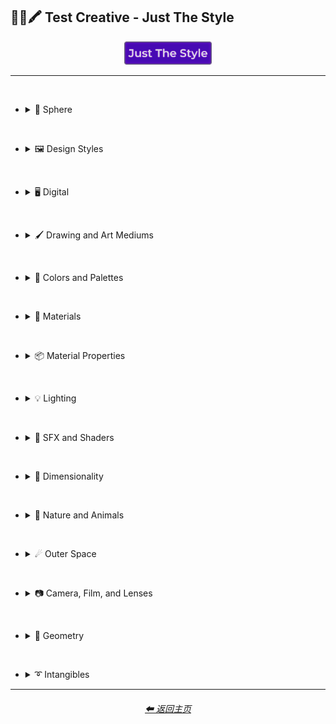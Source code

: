 <h2>🧩🔬🖍 Test Creative - Just The Style</h2>

<div align="center">

[<img src="/Images/Repo_Parts/Buttons/Image_Type_Buttons/button_just_the_style_active.webp?raw=true" alt="Just The Style" width="140.5" />]()

</div>

<hr><br>

- <details><summary>🔵 Sphere</summary><p><div align="center">

    | Sphere |
    | :-: |
    | <img src="/Images/Midjourney_Beta_Features/test_creative/Midjourney_Styles/Sphere.webp?raw=true" width="256" /> |

</div></p></details>


<br>


- <details><summary>🖼 Design Styles</summary><p>

  - <details><summary>🖼🟧 Simplicity/Complexity</summary><p><div align="center">

    | Chaotic |
    | :-: |
    | <img src="/Images/Midjourney_Beta_Features/test_creative/Midjourney_Styles/Chaotic.webp?raw=true" width="256" /> |

    </div></p></details>
  </p></details>


<br>


- <details><summary>🖥 Digital</summary><p>

  - <details><summary>🖥📐 Resolution</summary><p><div align="center">

    | 4k |
    | :-: |
    | <img src="/Images/Midjourney_Beta_Features/test_creative/Midjourney_Styles/4k.webp?raw=true" width="256" /> |

    </div></p></details>


  - <details><summary>🖥🧠 AI and Neural Networks</summary><p><div align="center">

    | Deep Dream |
    | :-: |
    | <img src="/Images/Midjourney_Beta_Features/test_creative/Midjourney_Styles/Deep_Dream.webp?raw=true" width="256" /> |

    </div></p></details>

  </p></details>


<br>


- <details><summary>🖌 Drawing and Art Mediums</summary><p>

  - <details><summary>🖌✏ Illustration and Drawing</summary><p>

    - <details><summary>✏🖊 Ink</summary><p><div align="center">

        | Marker Art |
        | :-: |
        | <img src="/Images/Midjourney_Beta_Features/test_creative/Midjourney_Styles/Marker_Art.webp?raw=true" width="256" /> |

      </div></p></details>

    </p></details>


  - <details><summary>🖌🎲 Physical Mediums</summary><p>

    - <details><summary>🎲🗿 Carving, Etching, and Modeling</summary><p><div align="center">

        | Carved Lacquer |
        | :-: |
        | <img src="/Images/Midjourney_Beta_Features/test_creative/Midjourney_Styles/Carved_Lacquer.webp?raw=true" width="256" /> |

      </div></p></details>
    
    </p></details>
  </p></details>


<br>


- <details><summary>🎨 Colors and Palettes</summary><p>

  - <details><summary>🎨🔴 Colors</summary><p>

    - <details><summary>🎨🔴 Basic Colors</summary><p><div align="center">

        | Cyan |
        | :-: |
        | <img src="/Images/Midjourney_Beta_Features/test_creative/Midjourney_Styles/Cyan.webp?raw=true" width="256" /> |

      </div></p></details>


    - <details><summary>🎨🔵 Extended Colors</summary><p><div align="center">

        | Aqua |
        | :-: |
        | <img src="/Images/Midjourney_Beta_Features/test_creative/Midjourney_Styles/Aqua.webp?raw=true" width="256" /> |

      </div></p></details>

    </p></details>

  - <details><summary>🎨🖥 Color Models</summary><p><div align="center">

    | CGA |
    | :-: |
    | <img src="/Images/Midjourney_Beta_Features/test_creative/Midjourney_Styles/CGA.webp?raw=true" width="256" /> |

    </div></p></details>


  - <details><summary>🎨🎥 Color Motion Picture Film Systems</summary><p><div align="center">

    | Technicolor |
    | :-: |
    | <img src="/Images/Midjourney_Beta_Features/test_creative/Midjourney_Styles/Technicolor.webp?raw=true" width="256" /> |

    </div></p></details>
  </p></details>

<br>


- <details><summary>🧱 Materials</summary><p>

  - <details><summary>🧱💎 Solids</summary><p>

    - <details><summary>🧱💎 Glass and Crystal</summary><p><div align="center">

        | Milky Quartz |
        | :-: |
        | <img src="/Images/Midjourney_Beta_Features/test_creative/Midjourney_Styles/Milky_Quartz.webp?raw=true" width="256" /> |

      </div></p></details>

    </p></details>


  - <details><summary>🧱💧 Liquids</summary><p><div align="center">

    | Liquid Crystal |
    | :-: |
    | <img src="/Images/Midjourney_Beta_Features/test_creative/Midjourney_Styles/Liquid_Crystal.webp?raw=true" width="256" /> |

    </div></p></details>


  - <details><summary>🧱🌫️ Gasses and Vapors</summary><p><div align="center">

    | Clouds |
    | :-: |
    | <img src="/Images/Midjourney_Beta_Features/test_creative/Midjourney_Styles/Clouds.webp?raw=true" width="256" /> |

    </div></p></details>
  </p></details>


<br>


- <details><summary>📦 Material Properties</summary><p>

  - <details><summary>📦💡 Luminescence</summary><p><div align="center">

    | Glow-In-The-Dark |
    | :-: |
    | <img src="/Images/Midjourney_Beta_Features/test_creative/Midjourney_Styles/Glow-In-The-Dark.webp?raw=true" width="256" /> |

    </div></p></details>
  </p></details>


<br>


- <details><summary>💡 Lighting</summary><p>

  - <details><summary>💡🪔 Lamps and Tubes</summary><p><div align="center">

    | Plasma Globe |
    | :-: |
    | <img src="/Images/Midjourney_Beta_Features/test_creative/Midjourney_Styles/Plasma_Globe.webp?raw=true" width="256" /> |

    </div></p></details>
  </p></details>


<br>


- <details><summary>🌈 SFX and Shaders</summary><p>

  - <details><summary>🌈🔍 Reflections</summary><p><div align="center">

    | Ray Tracing Reflections |
    | :-: |
    | <img src="/Images/Midjourney_Beta_Features/test_creative/Midjourney_Styles/Ray_Tracing_Reflections.webp?raw=true" width="256" /> |

    </div></p></details>


  - <details><summary>🌈🎨 Chromatic SFX</summary><p><div align="center">

    | Chromatic Aberration |
    | :-: |
    | <img src="/Images/Midjourney_Beta_Features/test_creative/Midjourney_Styles/Chromatic_Aberration.webp?raw=true" width="256" /> |

    </div></p></details>
  </p></details>


<br>


- <details><summary>🌌 Dimensionality</summary><p>

  - <details><summary>🌌 0D-5D</summary><p><div align="center">

    | 2-Dimensional |
    | :-: |
    | <img src="/Images/Midjourney_Beta_Features/test_creative/Midjourney_Styles/2-Dimensional.webp?raw=true" width="256" /> |

    </div></p></details>
  </p></details>


<br>


- <details><summary>🌲 Nature and Animals</summary><p>

  - <details><summary>🌲🍄 Fungi</summary><p><div align="center">

    | Lactarius-Indigo |
    | :-: |
    | <img src="/Images/Midjourney_Beta_Features/test_creative/Midjourney_Styles/Lactarius-Indigo.webp?raw=true" width="256" /> |

    </div></p></details>

    </div></p></details>

  </p></details>


<br>


- <details><summary>☄ Outer Space</summary><p>

  - <details><summary>☄🌌 Galaxies, Nebulae, and Other Cosmic Structures</summary><p><div align="center">

    | Supernova |
    | :-: |
    | <img src="/Images/Midjourney_Beta_Features/test_creative/Midjourney_Styles/Supernova.webp?raw=true" width="256" /> |

    </div></p></details>

  </p></details>


<br>


- <details><summary>📷 Camera, Film, and Lenses</summary><p>

  - <details><summary>📷🌇 Camera and Scenes</summary><p><div align="center">

    | Cinematic |
    | :-: |
    | <img src="/Images/Midjourney_Beta_Features/test_creative/Midjourney_Styles/Cinematic.webp?raw=true" width="256" /> |

    </div></p></details>
  </p></details>


<br>


- <details><summary>💠 Geometry</summary><p>

  - <details><summary>💠⬜ 2D Shapes</summary><p><div align="center">

    | Hexagonal |
    | :-: |
    | <img src="/Images/Midjourney_Beta_Features/test_creative/Midjourney_Styles/Hexagonal.webp?raw=true" width="256" /> |

    </div></p></details>


  - <details><summary>💠🧊 3D Shapes</summary><p><div align="center">

    | Sphere |
    | :-: |
    | <img src="/Images/Midjourney_Beta_Features/test_creative/Midjourney_Styles/Sphere.webp?raw=true" width="256" /> |

    </div></p></details>
  </p></details>


<br>


- <details><summary>➰ Intangibles</summary><p>

  - <details><summary>➰😁 Emotions and Qualities</summary><p><div align="center">

    | Happy |
    | :-: |
    | <img src="/Images/Midjourney_Beta_Features/test_creative/Midjourney_Styles/Happy.webp?raw=true" width="256" /> |

    </div></p></details>

  </p></details>

<hr>
<div align="center">
    <h6><a href="/README.md">⬅ 返回主页</a></h6>
</div>